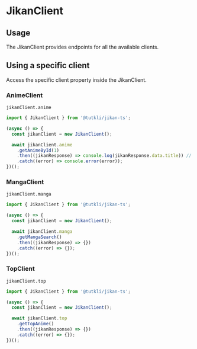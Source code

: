 # JikanClient


## Usage 

The JikanClient provides endpoints for all the available clients.

## Using a specific client

Access the specific client property inside the JikanClient.

### AnimeClient

`jikanClient.anime`

```ts
import { JikanClient } from '@tutkli/jikan-ts';

(async () => {
  const jikanClient = new JikanClient();

  await jikanClient.anime
    .getAnimeById(1)
    .then((jikanResponse) => console.log(jikanResponse.data.title)) // will output "Cowboy Bebob"
    .catch((error) => console.error(error));
})();
```

### MangaClient

`jikanClient.manga`

```ts
import { JikanClient } from '@tutkli/jikan-ts';

(async () => {
  const jikanClient = new JikanClient();

  await jikanClient.manga
    .getMangaSearch()
    .then((jikanResponse) => {})
    .catch((error) => {});
})();
```

### TopClient

`jikanClient.top`

```ts
import { JikanClient } from '@tutkli/jikan-ts';

(async () => {
  const jikanClient = new JikanClient();

  await jikanClient.top
    .getTopAnime()
    .then((jikanResponse) => {})
    .catch((error) => {});
})();
```
